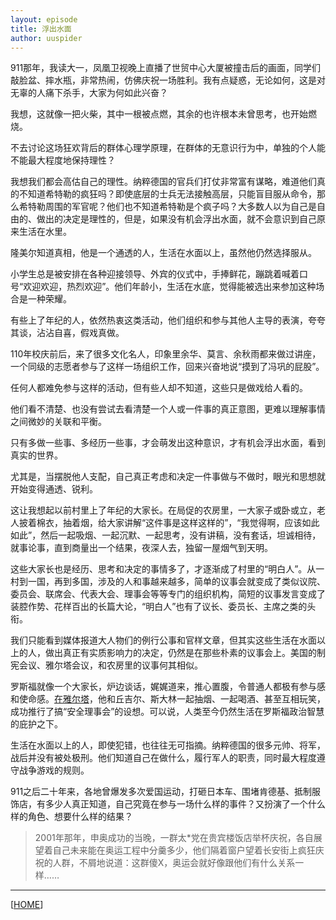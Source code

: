 ```yaml
---
layout: episode
title: 浮出水面
author: uuspider
---
```

911那年，我读大一，凤凰卫视晚上直播了世贸中心大厦被撞击后的画面，同学们敲脸盆、摔水瓶，非常热闹，仿佛庆祝一场胜利。我有点疑惑，无论如何，这是对无辜的人痛下杀手，大家为何如此兴奋？

我想，这就像一把火柴，其中一根被点燃，其余的也许根本未曾思考，也开始燃烧。

不去讨论这场狂欢背后的群体心理学原理，在群体的无意识行为中，单独的个人能不能最大程度地保持理性？

我想我们都会高估自己的理性。纳粹德国的官兵们打仗非常富有谋略，难道他们真的不知道希特勒的疯狂吗？即使底层的士兵无法接触高层，只能盲目服从命令，那么希特勒周围的军官呢？他们也不知道希特勒是个疯子吗？大多数人以为自己是自由的、做出的决定是理性的，但是，如果没有机会浮出水面，就不会意识到自己原来生活在水里。

隆美尔知道真相，他是一个通透的人，生活在水面以上，虽然他仍然选择服从。

小学生总是被安排在各种迎接领导、外宾的仪式中，手捧鲜花，蹦跳着喊着口号“欢迎欢迎，热烈欢迎”。他们年龄小，生活在水底，觉得能被选出来参加这种场合是一种荣耀。

有些上了年纪的人，依然热衷这类活动，他们组织和参与其他人主导的表演，夸夸其谈，沾沾自喜，假戏真做。

110年校庆前后，来了很多文化名人，印象里余华、莫言、余秋雨都来做过讲座，一个同级的志愿者参与了这样一场组织工作，回来兴奋地说“摸到了冯巩的屁股”。

任何人都难免参与这样的活动，但有些人却不知道，这些只是做戏给人看的。

他们看不清楚、也没有尝试去看清楚一个人或一件事的真正意图，更难以理解事情之间微妙的关联和平衡。

只有多做一些事、多经历一些事，才会萌发出这种意识，才有机会浮出水面，看到真实的世界。

尤其是，当摆脱他人支配，自己真正考虑和决定一件事做与不做时，眼光和思想就开始变得通透、锐利。

这让我想起以前村里上了年纪的大家长。在局促的农房里，一大家子或卧或立，老人披着棉衣，抽着烟，给大家讲解“这件事是这样这样的”，“我觉得啊，应该如此如此”，然后一起吸烟、一起沉默、一起思考，没有讲稿，没有套话，坦诚相待，就事论事，直到商量出一个结果，夜深人去，独留一屋烟气到天明。

这些大家长也是经历、思考和决定的事情多了，才逐渐成了村里的“明白人”。从一村到一国，再到多国，涉及的人和事越来越多，简单的议事会就变成了类似议院、委员会、联席会、代表大会、理事会等等专门的组织机构，简短的议事发言变成了装腔作势、花样百出的长篇大论，“明白人”也有了议长、委员长、主席之类的头衔。

我们只能看到媒体报道大人物们的例行公事和官样文章，但其实这些生活在水面以上的人，做出真正有实质影响力的决定，仍然是在那些朴素的议事会上。美国的制宪会议、雅尔塔会议，和农房里的议事何其相似。

罗斯福就像一个大家长，炉边谈话，娓娓道来，推心置腹，令普通人都极有参与感和使命感。[在雅尔塔][ref01]，他和丘吉尔、斯大林一起抽烟、一起喝酒、甚至互相玩笑，成功推行了搞“安全理事会”的设想。可以说，人类至今仍然生活在罗斯福政治智慧的庇护之下。

生活在水面以上的人，即使犯错，也往往无可指摘。纳粹德国的很多元帅、将军，战后并没有被处极刑。他们知道自己在做什么，履行军人的职责，同时最大程度遵守战争游戏的规则。

911之后二十年来，各地曾爆发多次爱国运动，打砸日本车、围堵肯德基、抵制服饰店，有多少人真正知道，自己究竟在参与一场什么样的事件？又扮演了一个什么样的角色、想要什么样的结果？

> 2001年那年，申奥成功的当晚，一群太*党在贵宾楼饭店举杯庆祝，各自展望着自己未来能在奥运工程中分羹多少，他们隔着窗户望着长安街上疯狂庆祝的人群，不屑地说道：这群傻X，奥运会就好像跟他们有什么关系一样……

***

[[HOME][episode]]

[episode]:http://about.uuspider.com/2019/06/02/episodeindex.html
[ref01]:http://about.uuspider.com/2021/05/03/Yalta.html
